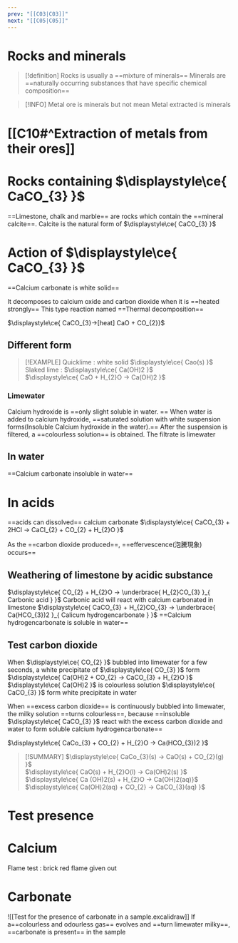 ```yaml
---
prev: "[[C03|C03]]"
next: "[[C05|C05]]"
---
```


# Rocks and minerals
> [!definition]
> Rocks is usually a ==mixture of minerals==
> Minerals are ==naturally occurring substances that have specific chemical composition==

> [!INFO]
Metal ore is minerals but not mean Metal extracted is minerals

# [[C10#^Extraction of metals from their ores]]

# Rocks containing $\displaystyle\ce{ CaCO_{3} }$

==Limestone, chalk and marble== are rocks which contain the ==mineral calcite==.
Calcite is the natural form of $\displaystyle\ce{ CaCO_{3} }$ 
# Action of $\displaystyle\ce{ CaCO_{3} }$

==Calcium carbonate is white solid==

It decomposes to calcium oxide and carbon dioxide when it is ==heated strongly==
This type reaction named ==Thermal decomposition==

$\displaystyle\ce{ CaCO_{3}->[heat] CaO + CO_{2}}$

## Different form
> [!EXAMPLE]
> Quicklime : white solid $\displaystyle\ce{ Cao(s) }$\
> Slaked lime : $\displaystyle\ce{ Ca(OH)2 }$\
> $\displaystyle\ce{ CaO + H_{2}O -> Ca(OH)2 }$

### Limewater
Calcium hydroxide is ==only slight soluble in water. ==
When water is added to calcium hydroxide, ==saturated solution with white suspension forms(Insoluble Calcium hydroxide in the water).==
After the suspension is filtered, a ==colourless solution== is obtained. The filtrate is limewater


## In water 
==Calcium carbonate insoluble in water==
# In acids
==acids can dissolved== calcium carbonate
$\displaystyle\ce{ CaCO_{3} + 2HCl -> CaCl_{2} + CO_{2} + H_{2}O }$

As the ==carbon dioxide produced==, ==effervescence(泡騰現象) occurs==

## Weathering of limestone by acidic substance
$\displaystyle\ce{ CO_{2} + H_{2}O -> \underbrace{ H_{2}CO_{3} }_{ Carbonic acid } }$
Carbonic acid will react with calcium carbonated in limestone 
$\displaystyle\ce{ CaCO_{3} + H_{2}CO_{3} -> \underbrace{ Ca(HCO_{3})2 }_{ Calicum hydrogencarbonate } }$
==Calcium hydrogencarbonate is soluble in water==

## Test carbon dioxide
When $\displaystyle\ce{ CO_{2} }$ bubbled into limewater for a few seconds, a white precipitate of $\displaystyle\ce{ CO_{3} }$ form
$\displaystyle\ce{ Ca(OH)2 + CO_{2} -> CaCO_{3}  + H_{2}O }$ 
$\displaystyle\ce{ Ca(OH)2  }$ is colourless solution
$\displaystyle\ce{ CaCO_{3} }$ form white precipitate in water 

When ==excess carbon dioxide== is continuously bubbled into limewater, the milky solution ==turns colourless==, because ==insoluble $\displaystyle\ce{ CaCO_{3} }$ react with the excess carbon dioxide and water to form soluble calcium hydrogencarbonate==

$\displaystyle\ce{ CaCo_{3} + CO_{2} + H_{2}O -> Ca(HCO_{3})2 }$


> [!SUMMARY]
> $\displaystyle\ce{ CaCo_{3}(s) -> CaO(s) + CO_{2}(g) }$\
> $\displaystyle\ce{ CaO(s) + H_{2}O(l) -> Ca(OH)2(s) }$\
> $\displaystyle\ce{ Ca (OH)2(s) + H_{2}O -> Ca(OH)2(aq)}$\
> $\displaystyle\ce{ Ca(OH)2(aq) + CO_{2} -> CaCO_{3}(aq) }$

# Test presence
# Calcium
Flame test : brick red flame given out

# Carbonate 
![[Test for the presence of carbonate in a sample.excalidraw]]
If a==colourless and odourless gas== evolves and ==turn limewater milky==, ==carbonate is present== in the sample 
